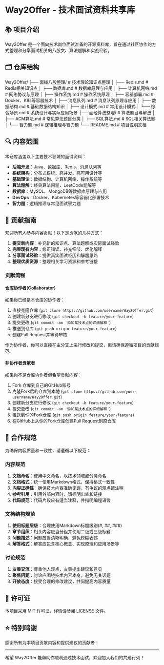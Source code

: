 # Way2Offer - 技术面试资料共享库

## 📚 项目介绍

Way2Offer 是一个面向技术岗位面试准备的开源资料库，旨在通过社区协作的方式整理和分享面试相关的八股文、算法题解和实战经验。

## 🗂️ 仓库结构
Way2Offer/
├── 面经八股整理/          # 技术理论知识点整理
│   ├── Redis.md          # Redis相关知识点
│   ├── 数据库.md          # 数据库原理与应用
│   ├── 计算机网络.md       # 网络协议与原理
│   ├── 操作系统.md        # 操作系统原理
│   ├── 容器部署.md        # Docker、K8s等容器技术
│   ├── 消息队列.md        # 消息队列原理与应用
│   ├── 数据结构.md        # 基础数据结构知识
│   ├── 设计模式.md        # 常用设计模式
│   └── 综合场景.md        # 系统设计与实际应用场景
├── 面经算法整理/           # 算法题目与解法
│   ├── ACM算法.md        # 常见算法题目分类
│   ├── SQL算法.md        # SQL相关算法题
│   └── 智力题.md         # 逻辑推理与智力题
└── README.md            # 项目说明文档


## 🔍 内容范围

本仓库涵盖以下主要技术领域的面试资料：

- **后端开发**：Java、数据库、Redis、消息队列等
- **系统架构**：分布式系统、高并发、高可用设计等
- **基础理论**：数据结构、计算机网络、操作系统等
- **算法题解**：经典算法问题、LeetCode题解等
- **数据库**：MySQL、MongoDB等数据库原理与应用
- **DevOps**：Docker、Kubernetes等容器化部署技术
- **智力题**：逻辑推理与常见面试智力题

## 🤝 贡献指南

欢迎所有人参与内容贡献！以下是贡献的几种方式：

1. **提交新内容**：补充新的知识点、算法题解或实际面试经验
2. **完善现有内容**：修正错误、补充细节、优化解释
3. **分享面试经验**：提供真实面试经历和解题思路
4. **整理优质资源**：整理相关学习资源和参考链接

### 贡献流程

#### 仓库协作者(Collaborator)
如果你已经是本仓库的协作者：

1. 直接克隆仓库 (`git clone https://github.com/username/Way2Offer.git`)
2. 创建新分支进行修改 (`git checkout -b feature/your-feature`)
3. 提交更改 (`git commit -am '添加某技术点的详细解释'`)
4. 推送到仓库 (`git push origin feature/your-feature`)
5. 创建Pull Request并等待审核
   
作为协作者，你可以直接在主分支上进行修改和提交，但请确保遵循项目的贡献规范。

#### 非协作者贡献者
如果你不是仓库协作者但希望贡献内容：

1. Fork 仓库到自己的GitHub账号
2. 克隆Fork后的仓库到本地 (`git clone https://github.com/your-username/Way2Offer.git`)
3. 创建新分支进行修改 (`git checkout -b feature/your-feature`)
4. 提交更改 (`git commit -am '添加某技术点的详细解释'`)
5. 推送到你的Fork仓库 (`git push origin feature/your-feature`)
6. 在GitHub上从你的Fork仓库创建Pull Request到原仓库

## 📏 合作规范

为确保内容质量和一致性，请遵循以下规范：

### 内容规范

1. **文档命名**：使用中文命名，以技术领域或分类命名
2. **文档格式**：统一使用Markdown格式，保持格式一致性
3. **内容正确性**：确保技术内容准确无误，有争议的观点请注明
4. **参考引用**：引用外部内容时，请标明出处和链接
5. **代码规范**：代码片段应有适当注释，并指明编程语言

### 文档结构规范

1. **使用标题层级**：合理使用Markdown标题级别(#, ##, ###)
2. **章节组织**：相关内容应当分组并使用二级或三级标题
3. **问题描述**：问题应当清晰明确，避免模糊表述
4. **解答格式**：解答应包含核心概念、实现原理和应用场景等

### 讨论规范

1. **友善交流**：尊重他人观点，友善提出建议和意见
2. **聚焦问题**：讨论应围绕技术内容本身，避免无关话题
3. **开放态度**：接受合理的修改建议，共同提高内容质量

## 📝 许可证

本项目采用 MIT 许可证，详情请参阅 [LICENSE](./LICENSE) 文件。

## ⭐ 特别鸣谢

感谢所有为本项目贡献内容和提供建议的贡献者！

---

希望 Way2Offer 能帮助你顺利通过技术面试，欢迎加入我们的共建行列！